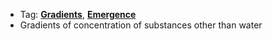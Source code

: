 - Tag: **[Gradients](../notes/Gradients)**, **[Emergence](../notes/Emergence)**
- Gradients of concentration of substances other than water 

